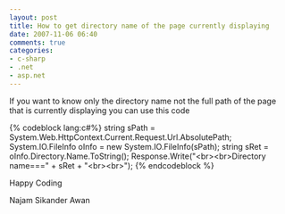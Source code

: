 ```yaml
---
layout: post
title: How to get directory name of the page currently displaying
date: 2007-11-06 06:40
comments: true
categories:
- c-sharp
- .net
- asp.net
---
```

If you want to know only the directory name not the full path of the page that is currently displaying you can use this code

{% codeblock lang:c#%}
string sPath = System.Web.HttpContext.Current.Request.Url.AbsolutePath;
System.IO.FileInfo oInfo = new System.IO.FileInfo(sPath);
string sRet = oInfo.Directory.Name.ToString();
Response.Write("&lt;br&gt;&lt;br&gt;Directory name===" + sRet + "&lt;br&gt;&lt;br&gt;");
{% endcodeblock %}

Happy Coding

Najam Sikander Awan
